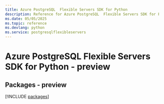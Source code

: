 ```yaml
---
title: Azure PostgreSQL  Flexible Servers SDK for Python
description: Reference for Azure PostgreSQL  Flexible Servers SDK for Python
ms.date: 05/05/2025
ms.topic: reference
ms.devlang: python
ms.service: postgresqlflexibleservers
---
```

# Azure PostgreSQL  Flexible Servers SDK for Python - preview
## Packages - preview
[!INCLUDE [packages](postgresql--flexible-servers-index.md)]